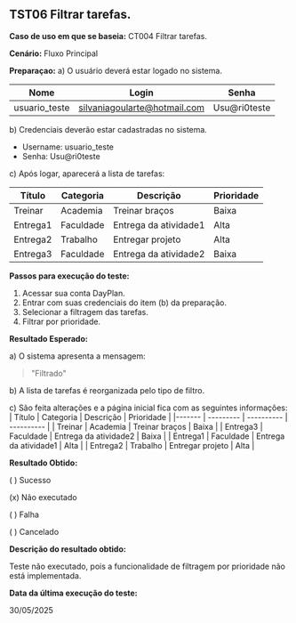 ## TST06 Filtrar tarefas.

**Caso de uso em que se baseia:** CT004 Filtrar tarefas.

**Cenário:** Fluxo Principal

**Preparaçao:** 
a) O usuário deverá estar logado no sistema.

| Nome          | Login    | Senha  |
|----------     | ------   |------  |
| usuario_teste | silvaniagoularte@hotmail.com | Usu@ri0teste |

b) Credenciais deverão estar cadastradas no sistema.
* Username: usuario_teste
* Senha: Usu@ri0teste

c) Após logar, aparecerá a lista de tarefas:

| Título     | Categoria  | Descrição             | Prioridade | 
|-------     | ---------  | ----------            | ---------- |
| Treinar    | Academia   | Treinar braços        | Baixa      |
| Entrega1   | Faculdade  | Entrega da atividade1 | Alta       |
| Entrega2   | Trabalho   | Entregar projeto      | Alta       | 
| Entrega3   | Faculdade  | Entrega da atividade2 | Baixa      |

**Passos para execução do teste:**
1. Acessar sua conta DayPlan.
2. Entrar com suas credenciais do item (b) da preparação.
3. Selecionar a filtragem das tarefas.
4. Filtrar por prioridade.

**Resultado Esperado:** 

a) O sistema apresenta a mensagem: 
> "Filtrado"

b) A lista de tarefas é reorganizada pelo tipo de filtro.

c) São feita alterações e a página inicial fica com as seguintes informações: 
| Título     | Categoria  | Descrição             | Prioridade |
|-------     | ---------  | ----------            | ---------- |
| Treinar    | Academia   | Treinar braços        | Baixa      |
| Entrega3   | Faculdade  | Entrega da atividade2 | Baixa      |
| Entrega1   | Faculdade  | Entrega da atividade1 | Alta       |
| Entrega2   | Trabalho   | Entregar projeto      | Alta       |


**Resultado Obtido:**

( ) Sucesso

(x) Não executado

( ) Falha

( ) Cancelado

**Descrição do resultado obtido:**

Teste não executado, pois a funcionalidade de filtragem por prioridade não está implementada.

**Data da última execução do teste:**

30/05/2025
